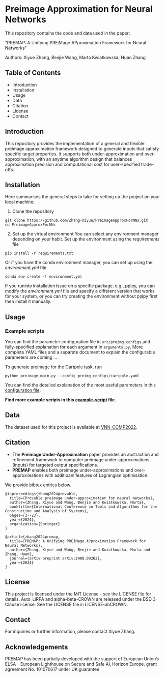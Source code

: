 # Preimage Approximation for Neural Networks
This repository contains the code and data used in the paper:

"PREMAP: A Unifying PREiMage APproximation Framework for Neural Networks"

Authors: Xiyue Zhang, Benjie Wang, Marta Kwiatkowska, Huan Zhang

## Table of Contents
- Introduction
- Installation
- Usage
- Data
- Citation
- License
- Contact

## Introduction
This repository provides the implementation of a general and flexible preimage approximation framework designed to generate inputs that satisfy specific target properties.
It supports both under-approximation and over-approximation, with an anytime algorithm design that balances approximation precision and computational cost for user-specified trade-offs.

## Installation
Here summarises the general steps to take for setting up the project on your local machine.
1. Clone the repository
```
git clone https://github.com/Zhang-Xiyue/PreimageApproxForNNs.git
cd PreimageApproxForNNs
```
2. Set up the virtual environment
You can select any environment manager depending on your habit. 
Set up the environment using the *requirements* file 
```
pip install -r requirements.txt
```
Or if you have the conda environment manager, you can set up using the *environment.yml* file
```
conda env create -f environment.yml
```
If you runinto installation issue on a specific package, e.g., pplpy, you can modify the *environment.yml* file and specify a different version that works for your system, or you can try creating the environment without pplpy first then install it manually.

## Usage
### Example scripts
You can find the parameter configuration file in `src/preimg_configs` and fully-specified explanation for each argument in `arguments.py`. 
More complete YAML files and a separate document to explain the configurable parameters are coming ...

To generate preimage for the Cartpole task, run
```
python preimage_main.py --config preimg_configs/cartpole.yaml
```
You can find the detailed explanation of the most useful parameters in this [configuration file](https://github.com/Zhang-Xiyue/PreimageApproxForNNs/blob/main/src/preimg_configs/cartpole.yaml).


**Find more example scripts in this [example-script](https://github.com/Zhang-Xiyue/PreimageApproxForNNs/blob/main/example_script.md) file.**

## Data 
The dataset used for this project is available at [VNN-COMP2022](https://github.com/ChristopherBrix/vnncomp2022).

## Citation
- The **Preimage Under-Approximation** paper provides an abstraction and refinement framework to computer preimage under-approximations (inputs) for targeted output specifications.
- **PREMAP** enables both preimage under-approximations and over-approximations with additioanl features of Lagrangian optimisation.

We provide bibtex entries below.
```
@inproceedings{zhang2024provable,
  title={Provable preimage under-approximation for neural networks},
  author={Zhang, Xiyue and Wang, Benjie and Kwiatkowska, Marta},
  booktitle={International Conference on Tools and Algorithms for the Construction and Analysis of Systems},
  pages={3--23},
  year={2024},
  organization={Springer}
}

@article{zhang2024premap,
  title={PREMAP: A Unifying PREiMage APproximation Framework for Neural Networks},
  author={Zhang, Xiyue and Wang, Benjie and Kwiatkowska, Marta and Zhang, Huan},
  journal={arXiv preprint arXiv:2408.09262},
  year={2024}
}
```

## License
This project is licensed under the MIT License - see the LICENSE file for details.
Auto_LiRPA and alpha-beta-CROWN are released under the BSD 3-Clause license. See the LICENSE file in LICENSE-abCROWN.

## Contact
For inquiries or further information, please contact Xiyue Zhang.

## Acknowledgements
PREMAP has been partially developed with the support of European Union’s ELSA – European Lighthouse on Secure and Safe AI, Horizon Europe, grant agreement No. 101070617 under UK guarantee.

